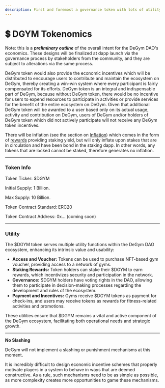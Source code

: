 ```yaml
---
description: First and foremost a governance token with lots of utility
---
```


# 💲 DGYM Tokenomics

Note: this is a _**preliminary outline**_ of the overall intent for the DeGym DAO's economics. These designs will be finalized at dapp launch via the governance process by stakeholders from the community, and they are subject to alterations via the same process.

DeGym token would also provide the economic incentives which will be distributed to encourage users to contribute and maintain the ecosystem on DeGym, thereby creating a win-win system where every participant is fairly compensated for its efforts. DeGym token is an integral and indispensable part of DeGym, because without DeGym token, there would be no incentive for users to expend resources to participate in activities or provide services for the benefit of the entire ecosystem on DeGym. Given that additional DeGym token will be awarded to a user based only on its actu~~a~~l usage, activity and contribution on DeGym, users of DeGym and/or holders of DeGym token which did not actively participate will not receive any DeGym token incentives.

There will be inflation (see the section on [Inflation](inflation.md)) which comes in the form of [rewards](../../dapp/staking/reward-program.md) providing staking yield, but will only inflate upon stakes that are in circulation and have been bond in the staking dapp. In other words, any tokens that are locked cannot be staked, therefore generates no inflation.

***

### Token Info

Token Ticker: $DGYM

Initial Supply: 1 Billion.

Max Supply: 10 Billion.

Token Contract Standard: ERC20

Token Contract Address: 0x... (coming soon)

***

### Utility

The $DGYM token serves multiple utility functions within the DeGym DAO ecosystem, enhancing its intrinsic value and usability:

* **Access and Voucher:** Tokens can be used to purchase NFT-based gym voucher, providing access to a network of gyms.
* **Staking Rewards:** Token holders can stake their $DGYM to earn rewards, which incentivizes security and participation in the network.
* **Governance:** $DGYM holders have voting rights in the DAO, allowing them to participate in decision-making processes regarding the development and rules of the ecosystem.
* **Payment and Incentives:** Gyms receive $DGYM tokens as payment for check-ins, and users may receive tokens as rewards for fitness-related activities and promotions.

These utilities ensure that $DGYM remains a vital and active component of the DeGym ecosystem, facilitating both operational needs and strategic growth.

***

**No Slashing**

DeGym will not implement a slashing or punishment mechanisms at this moment.

It is incredibly difficult to design economic incentive schemes that properly motivate players in a system to behave in ways that are deemed constructive. As a rule, such mechanisms need to be as simple as possible, as more complexity creates more opportunities to game these mechanisms.
